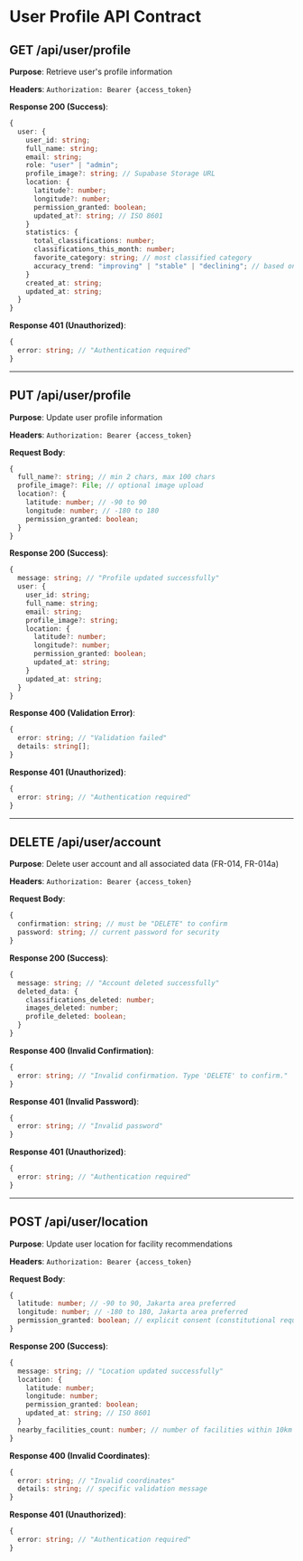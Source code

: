 # User Profile API Contract

## GET /api/user/profile

**Purpose**: Retrieve user's profile information

**Headers**: `Authorization: Bearer {access_token}`

**Response 200 (Success)**:

```typescript
{
  user: {
    user_id: string;
    full_name: string;
    email: string;
    role: "user" | "admin";
    profile_image?: string; // Supabase Storage URL
    location: {
      latitude?: number;
      longitude?: number;
      permission_granted: boolean;
      updated_at?: string; // ISO 8601
    }
    statistics: {
      total_classifications: number;
      classifications_this_month: number;
      favorite_category: string; // most classified category
      accuracy_trend: "improving" | "stable" | "declining"; // based on confidence scores
    }
    created_at: string;
    updated_at: string;
  }
}
```

**Response 401 (Unauthorized)**:

```typescript
{
  error: string; // "Authentication required"
}
```

---

## PUT /api/user/profile

**Purpose**: Update user profile information

**Headers**: `Authorization: Bearer {access_token}`

**Request Body**:

```typescript
{
  full_name?: string; // min 2 chars, max 100 chars
  profile_image?: File; // optional image upload
  location?: {
    latitude: number; // -90 to 90
    longitude: number; // -180 to 180
    permission_granted: boolean;
  }
}
```

**Response 200 (Success)**:

```typescript
{
  message: string; // "Profile updated successfully"
  user: {
    user_id: string;
    full_name: string;
    email: string;
    profile_image?: string;
    location: {
      latitude?: number;
      longitude?: number;
      permission_granted: boolean;
      updated_at: string;
    }
    updated_at: string;
  }
}
```

**Response 400 (Validation Error)**:

```typescript
{
  error: string; // "Validation failed"
  details: string[];
}
```

**Response 401 (Unauthorized)**:

```typescript
{
  error: string; // "Authentication required"
}
```

---

## DELETE /api/user/account

**Purpose**: Delete user account and all associated data (FR-014, FR-014a)

**Headers**: `Authorization: Bearer {access_token}`

**Request Body**:

```typescript
{
  confirmation: string; // must be "DELETE" to confirm
  password: string; // current password for security
}
```

**Response 200 (Success)**:

```typescript
{
  message: string; // "Account deleted successfully"
  deleted_data: {
    classifications_deleted: number;
    images_deleted: number;
    profile_deleted: boolean;
  }
}
```

**Response 400 (Invalid Confirmation)**:

```typescript
{
  error: string; // "Invalid confirmation. Type 'DELETE' to confirm."
}
```

**Response 401 (Invalid Password)**:

```typescript
{
  error: string; // "Invalid password"
}
```

**Response 401 (Unauthorized)**:

```typescript
{
  error: string; // "Authentication required"
}
```

---

## POST /api/user/location

**Purpose**: Update user location for facility recommendations

**Headers**: `Authorization: Bearer {access_token}`

**Request Body**:

```typescript
{
  latitude: number; // -90 to 90, Jakarta area preferred
  longitude: number; // -180 to 180, Jakarta area preferred
  permission_granted: boolean; // explicit consent (constitutional requirement)
}
```

**Response 200 (Success)**:

```typescript
{
  message: string; // "Location updated successfully"
  location: {
    latitude: number;
    longitude: number;
    permission_granted: boolean;
    updated_at: string; // ISO 8601
  }
  nearby_facilities_count: number; // number of facilities within 10km
}
```

**Response 400 (Invalid Coordinates)**:

```typescript
{
  error: string; // "Invalid coordinates"
  details: string; // specific validation message
}
```

**Response 401 (Unauthorized)**:

```typescript
{
  error: string; // "Authentication required"
}
```
